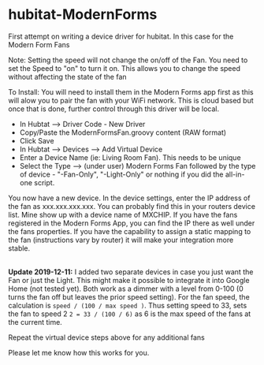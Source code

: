 # hubitat-ModernForms
First attempt on writing a device driver for hubitat. In this case for the Modern Form Fans

Note: Setting the speed will not change the on/off of the Fan. You need to set the Speed to "on" to turn it on. This allows you to change the speed without affecting the state of the fan

To Install:
You will need to install them in the Modern Forms app first as this will alow you to pair the fan with your WiFi network. This is cloud based but once that is done, further control through this driver will be local.

<ul>
  <li>In Hubtat --> Driver Code - New Driver</li>
  <li>Copy/Paste the ModernFormsFan.groovy content (RAW format)</li>
  <li>Click Save</li>
  <li>In Hubtat --> Devices --> Add Virtual Device</li>
  <li>Enter a Device Name (ie: Living Room Fan). This needs to be unique</li>
  <li>Select the Type --> (under user) Modern Forms Fan followed by the type of device - "-Fan-Only", "-Light-Only" or nothing if you did the all-in-one script.</li>
</ul>
You now have a new device. In the device settings, enter the IP address of the fan as xxx.xxx.xxx.xxx. You can probably find this in your routers device list. Mine show up with a device name of MXCHIP. If you have the fans registered in the Modern Forms App, you can find the IP there as well under the fans properties. If you have the capability to assign a static mapping to the fan (instructions vary by router) it will make your integration more stable. <br><br>

<b>Update 2019-12-11:</b> I added two separate devices in case you just want the Fan or just the Light. This might make it possible to integrate it into Google Home (not tested yet). Both work as a dimmer with a level from 0-100 (0 turns the fan off but leaves the prior speed setting). For the fan speed, the calculation is `speed / (100 / max speed )`. Thus setting speed to 33, sets the fan to speed 2 ` 2 = 33 / (100 / 6) ` as 6 is the max speed of the fans at the current time. 

Repeat the virtual device steps above for any additional fans

Please let me know how this works for you.

